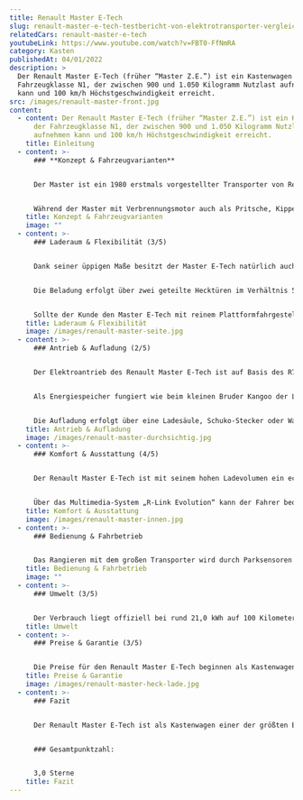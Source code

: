 ```yaml
---
title: Renault Master E-Tech
slug: renault-master-e-tech-testbericht-von-elektrotransporter-vergleich
relatedCars: renault-master-e-tech
youtubeLink: https://www.youtube.com/watch?v=FBT0-FfNmRA
category: Kasten
publishedAt: 04/01/2022
description: >
  Der Renault Master E-Tech (früher “Master Z.E.”) ist ein Kastenwagen der
  Fahrzeugklasse N1, der zwischen 900 und 1.050 Kilogramm Nutzlast aufnehmen
  kann und 100 km/h Höchstgeschwindigkeit erreicht.
src: /images/renault-master-front.jpg
content:
  - content: Der Renault Master E-Tech (früher “Master Z.E.”) ist ein Kastenwagen
      der Fahrzeugklasse N1, der zwischen 900 und 1.050 Kilogramm Nutzlast
      aufnehmen kann und 100 km/h Höchstgeschwindigkeit erreicht.
    title: Einleitung
  - content: >-
      ### **Konzept & Fahrzeugvarianten**


      Der Master ist ein 1980 erstmals vorgestellter Transporter von Renault, der seit 2010 in der dritten Generation gebaut wird. Der Master III ist in Kooperation entwickelt worden und folglich das Schwestermodell des Opel Movano B sowie des Nissan NV400. 2018 wurde mit dem Master Z.E. („Zero Emission“) eine rein elektrische Version eingeführt, welche seitdem das größte Elektro-Modell von Renault darstellt. Inzwischen heisst das Fahrzeug Master E-Tech.


      Während der Master mit Verbrennungsmotor auch als Pritsche, Kipper, mit Kofferaufbau und zur Personenbeförderung („Combi“ und „Bus“) erhältlich ist, gibt es den Master Z.E. nur als Kastenwagen oder mit reinem Plattformfahrgestell für individuelle Aufbauten. Als Kastenwagen gibt es ihn in drei Längen: 5,08 Meter (L1), 5,58 Meter (L2) sowie ganze 6,27 Meter (L3). Bei der kurzen Version kann der Kunde außerdem zwischen zwei Höhen wählen: 2,31 Meter (H1) und 2,50 Meter (H2). Die längeren Modelle sind nur mit hoher Karosserie verfügbar. In der Fahrerkabine können bis zu drei Personen befördert werden, eine Doppelkabine ist in der Elektro-Variante leider nicht verfügbar.
    title: Konzept & Fahrzeugvarianten
    image: ""
  - content: >-
      ### Laderaum & Flexibilität (3/5)


      Dank seiner üppigen Maße besitzt der Master E-Tech natürlich auch innen viel Platz. So stehen selbst in der kleinsten Version (L1H1) bis zu 7,75 m³ Ladevolumen bei einer maximalen Ladelänge von 2,58 Meter zur Verfügung. Das größte Modell (L3H2) bietet ganze 12,48 m³ Raum für Ladung bei einer Ladelänge von 3,73 Meter. Bei der Zuladung verhält es sich entgegengesetzt: Die kleinste Version hat mit 1.053 Kilogramm die höchste Nutzlast, während der größte Master mit 900 Kilogramm am wenigsten Gewicht zuladen kann.


      Die Beladung erfolgt über zwei geteilte Hecktüren im Verhältnis 50:50 oder über eine seitliche Schiebetür rechts. Auch eine zweite Schiebetür ist gegen Aufpreis erhältlich. Die Höhe der Ladeschwelle variiert minimal im Bereich von 54 bis 56 Zentimeter über dem Boden. Dank einer Durchladehöhe am Heck von 1,63 Meter (H1) bis 1,82 Meter (H2) können auch sehr sperrige Güter einfach verstaut werden.


      Sollte der Kunde den Master E-Tech mit reinem Plattformfahrgestell kaufen, um einen individuellen Aufbau montieren zu lassen, hat er die Wahl zwischen zwei Radstand-Längen. Deren Nutzlast liegt bei 1.280 bzw. 1.302 Kilogramm, bei denen aber natürlich noch der zusätzliche Aufbau mit einberechnet werden muss.
    title: Laderaum & Flexibilität
    image: /images/renault-master-seite.jpg
  - content: >-
      ### Antrieb & Aufladung (2/5)


      Der Elektroantrieb des Renault Master E-Tech ist auf Basis des R75-Motors aus dem ZOE entwickelt und hat eine Leistung von 57 kW sowie ein maximales Drehmoment von 225 Nm. Die Kraftübertragung erfolgt über ein stufenloses Automatikgetriebe. Die Höchstgeschwindigkeit des Elektro-Transporters liegt bei 100 Km/h. 


      Als Energiespeicher fungiert wie beim kleinen Bruder Kangoo der Lithium-Ionen-Akku mit 33 kWh Ladekapazität. Damit soll der Master E-Tech per WLTP-Zyklus eine Reichweite von bis zu 120 Kilometer haben. Laut dem leider eher unrealistischen NEF-Zyklus soll das Fahrzeug bis zu 193 Kilometer weit fahren können.


      Die Aufladung erfolgt über eine Ladesäule, Schuko-Stecker oder Wallbox. Laut des Laderechners von Renault dauert eine 100%ige Aufladung zwischen knapp 6 Stunden (Ladestation mit 22kW (3x32A)) und fast 20 Stunden bei einer Schuko-Ladung mit 2,3kW (10A).
    title: Antrieb & Aufladung
    image: /images/renault-master-durchsichtig.jpg
  - content: >-
      ### Komfort & Ausstattung (4/5)


      Der Renault Master E-Tech ist mit seinem hohen Ladevolumen ein echter Packesel. Damit die Ladung gut gesichert werden kann, befinden sich neben einem rutschfesten Boden je nach Version auch acht bis zwölf Verzurrösen im Heck. Um die Beladung an verschiedenen Ladeplattformen zu vereinfachen, können die Hecktüren bis 270 Grad geöffnet werden, wo sie per Magnet an den Seitenwänden befestigt werden können.


      Über das Multimedia-System „R-Link Evolution“ kann der Fahrer bequem die Steuerung von Telefon, Navigation und Radio übernehmen. Dies ist über Touchscreen oder Spracheingabe möglich, um die Ablenkung beim Fahren zu minimieren. Eine Freisprechfunktion ermöglicht das Telefonieren ohne motorische Einschränkungen. Mit dem zusätzlich verfügbaren „MY Z.E. Connect“-Paket kann der Kunde außerdem online auf den Ladestatus des Fahrzeugs zugreifen und der “Z.E. Pass” ermöglicht den Zugriff auf bestimmte Ladestationen und das Zahlen per dazugehöriger Karte oder Smartphone-App.
    title: Komfort & Ausstattung
    image: /images/renault-master-innen.jpg
  - content: >-
      ### Bedienung & Fahrbetrieb


      Das Rangieren mit dem großen Transporter wird durch Parksensoren hinten sowie eine Rückfahrkamera erleichtert, welche über den Innenspiegel oder das Navigationssystem übertragen wird. Eine Berganfahrhilfe unterstützt den Fahrer außerdem beim Starten des Fahrzeugs an Steigungen. Ein Flottenmanagement-System ist leider nicht verfügbar.
    title: Bedienung & Fahrbetrieb
    image: ""
  - content: >-
      ### Umwelt (3/5)


      Der Verbrauch liegt offiziell bei rund 21,0 kWh auf 100 Kilometer. Dies scheint allerdings nur mit wenig Beladung und mit vorsichtigem Gasfuß möglich. Die WLTP-Reichweite von 120 Kilometer ergibt bei einer Akkukapazität einen ungefähren Energieverbrauch von 27,5 kWh auf 100 Kilometer. Bei 30 Cent pro kWh würden die Kosten auf 100 Kilometer also zwischen 6,30 Euro und 8,25 Euro liegen.
    title: Umwelt
  - content: >-
      ### Preise & Garantie (3/5)


      Die Preise für den Renault Master E-Tech beginnen als Kastenwagen bei 54.900 Euro netto für die Version “L1H1”. Ein detaillierte Preisliste ist leider nur auf Anfrage zu erhalten. Im Gegensatz zum Kangoo E-Tech ist hier die Batterie mit im Preis enthalten und muss nicht dazu gemietet werden. Auf Neufahrzeuge gibt Renault eine Garantie von 2 Jahren, welche gegen Aufpreis verlängert werden kann.
    title: Preise & Garantie
    image: /images/renault-master-heck-lade.jpg
  - content: >-
      ### Fazit


      Der Renault Master E-Tech ist als Kastenwagen einer der größten Elektrotransporter. Das üppige Raumvolumen und die großen Ladeöffnungen sind ideal, um sperrige Güter oder Möbel zu be- und entladen. So bietet sich der Master E-Tech als Fahrzeug für Umzugsunternehmen und Lieferdienste mit großen Waren an. Durch sein höheres Gewicht ist die Reichweite geringer als zum Beispiel beim Kangoo E-Tech, weshalb sich das Fahrzeug eher für kurze Strecken und den Stadtverkehr eignet. Praktische Ausstattungen zur Ladungssicherung und Kommunikation erleichtern die Arbeit bei der Fahrt und dem Warentransport.  


      ### Gesamtpunktzahl:


      3,0 Sterne
    title: Fazit
---
```

